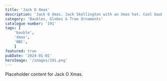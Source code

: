 ```yaml
---
title: 'Jack O Xmas'
description: 'Jack O Xmas. Jack Skellington with an Xmas hat. Cool bauble that will make any tree look awesome. Great item for any movie fan'
category: 'Baubles, Globes & Tree Ornaments'
catalogue number: '191'
tags: [
    'bauble', 
    'Xmas',
    'NBC', 
    ]
featured: true
pubDate: '2024-01-01'
heroImage: '/images/191.png'
---
```


Placeholder content for Jack O Xmas.